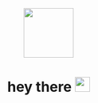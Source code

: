 

<div id="header" align="center">
  <img src="https://media.giphy.com/media/v1.Y2lkPTc5MGI3NjExNTQ3NzVhODBjMTc4MjI4MDA5MmUyYWIzNmNjYzY2ZTRjNjY0MDNhMyZlcD12MV9pbnRlcm5hbF9naWZzX2dpZklkJmN0PWc/gw3IWyGkC0rsazTi/giphy.gif" width="100"/>
  <h1>
  hey there
  <img src="https://media.giphy.com/media/hvRJCLFzcasrR4ia7z/giphy.gif" width="30px"/>
</h1>
</div>
